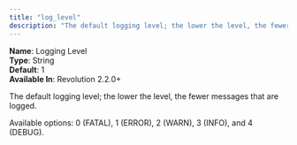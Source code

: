 ```yaml
---
title: "log_level"
description: "The default logging level; the lower the level, the fewer messages that are logged"
---
```


**Name**: Logging Level  
**Type**: String  
**Default**: 1   
**Available In**: Revolution 2.2.0+

The default logging level; the lower the level, the fewer messages that are logged. 

Available options: 0 (FATAL), 1 (ERROR), 2 (WARN), 3 (INFO), and 4 (DEBUG).

